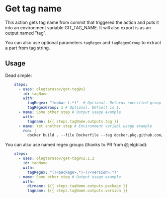 # Get tag name

This action gets tag name from commit that triggered the action and puts it into an environment variable GIT_TAG_NAME.  It will also export is as an output named "tag".

You can also use optional parameters `tagRegex` and `tagRegexGroup` to extract a part from tag string.

## Usage

Dead simple:

```yaml
    steps:
      - uses: olegtarasov/get-tag@v2
        id: tagName
        with:
          tagRegex: "foobar-(.*)"  # Optional. Returns specified group text as tag name. Full tag string is returned if regex is not defined.
          tagRegexGroup: 1 # Optional. Default is 1.
      - name: Some other step # Output usage example
        with:
          tagname: ${{ steps.tagName.outputs.tag }}
      - name: Yet another step # Environment variabl usage example
        run: |
          docker build . --file Dockerfile --tag docker.pkg.github.com/someimage:$GIT_TAG_NAME

```

You can also use named regex groups (thanks to PR from @jelgblad):

```yaml
    steps:
      - uses: olegtarasov/get-tag@v2.1.2
        id: tagName
        with:
          tagRegex: "(?<package>.*)-(?<version>.*)" 
      - name: Some other step # Output usage example
        with:
          dirname: ${{ steps.tagName.outputs.package }}
          tagname: ${{ steps.tagName.outputs.version }}
```